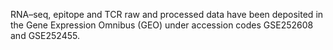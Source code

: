 RNA–seq, epitope and TCR raw and processed data have been deposited in the Gene Expression Omnibus (GEO) under accession codes GSE252608 and GSE252455.
